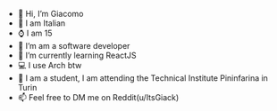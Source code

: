 - 👋 Hi, I’m Giacomo
- 📍 I am Italian
- ⌚ I am 15
- 👀 I’m am a software developer
- 🌱 I’m currently learning ReactJS
- 💻 I use Arch btw
- 🎒 I am a student, I am attending the Technical Institute Pininfarina in Turin
- 📫 Feel free to DM me on Reddit(u/ItsGiack)

<!---
giack-dev/giack-dev is a ✨ special ✨ repository because its `README.md` (this file) appears on your GitHub profile.
You can click the Preview link to take a look at your changes.
--->
